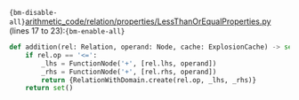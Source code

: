 `{bm-disable-all}`[arithmetic_code/relation/properties/LessThanOrEqualProperties.py](arithmetic_code/relation/properties/LessThanOrEqualProperties.py) (lines 17 to 23):`{bm-enable-all}`

```python
def addition(rel: Relation, operand: Node, cache: ExplosionCache) -> set[RelationWithDomain]:
    if rel.op == '<=':
        _lhs = FunctionNode('+', [rel.lhs, operand])
        _rhs = FunctionNode('+', [rel.rhs, operand])
        return {RelationWithDomain.create(rel.op, _lhs, _rhs)}
    return set()
```